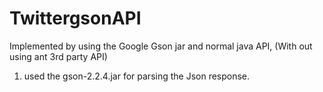 # TwittergsonAPI
Implemented by using the Google Gson jar and normal java API, (With out using ant 3rd party API)
1. used the gson-2.2.4.jar for parsing the Json response.

